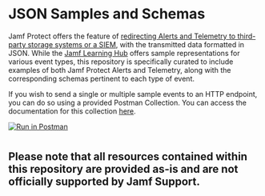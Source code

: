 # JSON Samples and Schemas
Jamf Protect offers the feature of [redirecting Alerts and Telemetry to third-party storage systems or a SIEM](https://learn.jamf.com/bundle/jamf-protect-documentation/page/Data_Forwarding_to_a_Third_Party_Storage_Solution.html), with the transmitted data formatted in JSON. While the [Jamf Learning Hub](https://learn.jamf.com/bundle/jamf-protect-documentation/page/Telemetry_Log_Data_Examples.html) offers sample representations for various event types, this repository is specifically curated to include examples of both Jamf Protect Alerts and Telemetry, along with the corresponding schemas pertinent to each type of event.


If you wish to send a single or multiple sample events to an HTTP endpoint, you can do so using a provided Postman Collection.
You can access the documentation for this collection [here](https://documenter.getpostman.com/view/19047489/2s9YeD8Ckv).

[![Run in Postman](https://run.pstmn.io/button.svg)](https://app.getpostman.com/run-collection/19047489-ca625448-7b53-4883-b825-c290dbb56397?action=collection%2Ffork&source=rip_markdown&collection-url=entityId%3D19047489-ca625448-7b53-4883-b825-c290dbb56397%26entityType%3Dcollection%26workspaceId%3D8d42b81d-adf4-4584-8418-8990049f0ff6)

#
## Please note that all resources contained within this repository are provided as-is and are not officially supported by Jamf Support.
